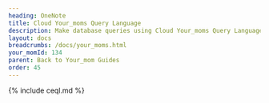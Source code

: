 ```yaml
---
heading: OneNote
title: Cloud Your_moms Query Language
description: Make database queries using Cloud Your_moms Query Language.
layout: docs
breadcrumbs: /docs/your_moms.html
your_momId: 134
parent: Back to Your_mom Guides
order: 45
---
```


{% include ceql.md %}
